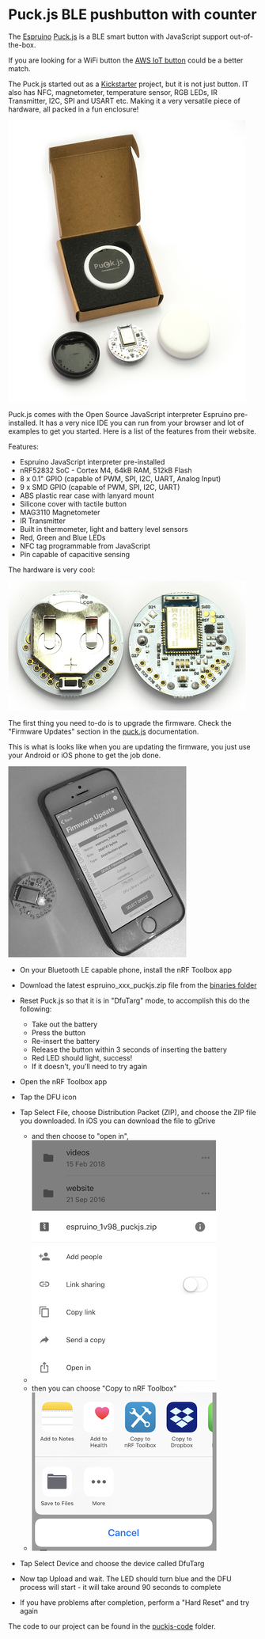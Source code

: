 # Puck.js BLE pushbutton with counter


The [Espruino](https://www.espruino.com) [Puck.js](https://www.espruino.com/Puck.js) is a BLE smart button with JavaScript support out-of-the-box. 

If you are looking for a WiFi button the [AWS IoT button](https://aws.amazon.com/iotbutton/) could be a better match.

The Puck.js started out as a [Kickstarter](https://www.kickstarter.com/projects/gfw/puckjs-the-ground-breaking-bluetooth-beacon) project, but it is not just button. IT also has NFC, magnetometer, temperature sensor, RGB LEDs, IR Transmitter,  I2C, SPI and USART etc.
Making it a very versatile piece of hardware, all packed in a fun enclosure!

![alt text](pic/box_and_parts.jpg)

Puck.js comes with the Open Source JavaScript interpreter Espruino pre-installed. It has a very nice IDE you can run from your browser and lot of examples to get you started. Here is a list of the features from their website.

Features:

* Espruino JavaScript interpreter pre-installed
* nRF52832 SoC - Cortex M4, 64kB RAM, 512kB Flash
* 8 x 0.1" GPIO (capable of PWM, SPI, I2C, UART, Analog Input)
* 9 x SMD GPIO (capable of PWM, SPI, I2C, UART)
* ABS plastic rear case with lanyard mount
* Silicone cover with tactile button
* MAG3110 Magnetometer
* IR Transmitter
* Built in thermometer, light and battery level sensors
* Red, Green and Blue LEDs
* NFC tag programmable from JavaScript
* Pin capable of capacitive sensing

The hardware is very cool:

![alt text](pic/pcb_top.jpg)

The first thing you need to-do is to upgrade the firmware. Check the "Firmware Updates" section in the [puck.js](https://www.espruino.com/Puck.js) documentation.

This is what is looks like when you are updating the firmware, you just use your Android or iOS phone to get the job done.

![alt text](pic/firmware.jpg)

* On your Bluetooth LE capable phone, install the nRF Toolbox app
* Download the latest espruino_xxx_puckjs.zip file from the [binaries folder](http://www.espruino.com/binaries/)
* Reset Puck.js so that it is in "DfuTarg" mode, to accomplish this do the following:
	* Take out the battery
	* Press the button
	* Re-insert the battery
	* Release the button within 3 seconds of inserting the battery
	* Red LED should light, success!
	* If it doesn't, you'll need to try again
* Open the nRF Toolbox app
* Tap the DFU icon
* Tap Select File, choose Distribution Packet (ZIP), and choose the ZIP file you downloaded. In iOS you can download the file to gDrive 
	* and then choose to "open in", 
	* ![alt text](pic/open-in.png)
	* then you can choose "Copy to nRF Toolbox"  
	* ![alt text](pic/copy-to.png)

* Tap Select Device and choose the device called DfuTarg
* Now tap Upload and wait. The LED should turn blue and the DFU process will start - it will take around 90 seconds to complete
* If you have problems after completion, perform a "Hard Reset" and try again

The code to our project can be found in the [puckjs-code](https://github.com/HiMinds/himinds-iot-project-embedded-sensor-pushbutton-ble/tree/master/puckjs-code) folder.
